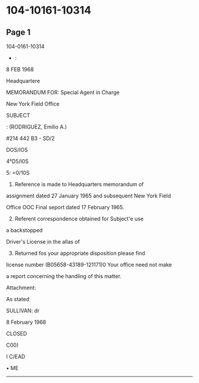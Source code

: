 # 104-10161-10314

## Page 1

104-0161-10314

- :

8 FEB 1968

Headquartere

MEMORANDUM FOR: Special Agent in Charge

New York Field Office

SUBJECT

: (RODRIGUEZ, Emilio A.)

#214 442 B3 - SD/2

DOS/IOS

4°D5/I0S

5: =0/10S

1. Reference is made to Headquarters memorandum of

assignment dated 27 January 1965 and subsequent New York Field

Office OOC Final seport dated 17 February 1965.

2. Referent correspondence obtained for Subject'e use

a backstopped

Driver's License in the allas of

3. Returned fos your appropriate disposition please find

license number (B05658-43189-121171)0 Your office need not make

a report concerning the handling of this matter.

Attachment:

As stated

SULLIVAN: dr

8 February 1968

CLOSED

C00)

I C/EAD

• ME

---

